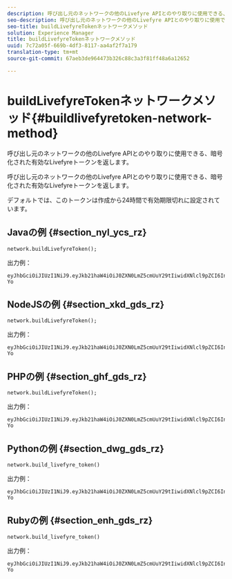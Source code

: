 ```yaml
---
description: 呼び出し元のネットワークの他のLivefyre APIとのやり取りに使用できる、暗号化された有効なLivefyreトークンを返します。
seo-description: 呼び出し元のネットワークの他のLivefyre APIとのやり取りに使用できる、暗号化された有効なLivefyreトークンを返します。
seo-title: buildLivefyreTokenネットワークメソッド
solution: Experience Manager
title: buildLivefyreTokenネットワークメソッド
uuid: 7c72a05f-669b-4df3-8117-aa4af2f7a179
translation-type: tm+mt
source-git-commit: 67aeb3de964473b326c88c3a3f81ff48a6a12652

---
```



# buildLivefyreTokenネットワークメソッド{#buildlivefyretoken-network-method}

呼び出し元のネットワークの他のLivefyre APIとのやり取りに使用できる、暗号化された有効なLivefyreトークンを返します。

呼び出し元のネットワークの他のLivefyre APIとのやり取りに使用できる、暗号化された有効なLivefyreトークンを返します。

デフォルトでは、このトークンは作成から24時間で有効期限切れに設定されています。

## Javaの例 {#section_nyl_ycs_rz}

```
network.buildLivefyreToken(); 
```

出力例：

```
eyJhbGciOiJIUzI1NiJ9.eyJkb21haW4iOiJ0ZXN0LmZ5cmUuY29tIiwidXNlcl9pZCI6InN5c3RlbSIsImRpc3BsYXlfbmFtZSI6InN5c3RlbSIsImV4cGlyZXMiOjEzOTY2NTUwODN9.33GuJF_ou2O6CCV22Y3PlLUgP2Igy9vAXfmLONkt-Yo
```

## NodeJSの例 {#section_xkd_gds_rz}

```
network.buildLivefyreToken(); 
```

出力例：

```
eyJhbGciOiJIUzI1NiJ9.eyJkb21haW4iOiJ0ZXN0LmZ5cmUuY29tIiwidXNlcl9pZCI6InN5c3RlbSIsImRpc3BsYXlfbmFtZSI6InN5c3RlbSIsImV4cGlyZXMiOjEzOTY2NTUwODN9.33GuJF_ou2O6CCV22Y3PlLUgP2Igy9vAXfmLONkt-Yo
```

## PHPの例 {#section_ghf_gds_rz}

```
network.buildLivefyreToken(); 
```

出力例：

```
eyJhbGciOiJIUzI1NiJ9.eyJkb21haW4iOiJ0ZXN0LmZ5cmUuY29tIiwidXNlcl9pZCI6InN5c3RlbSIsImRpc3BsYXlfbmFtZSI6InN5c3RlbSIsImV4cGlyZXMiOjEzOTY2NTUwODN9.33GuJF_ou2O6CCV22Y3PlLUgP2Igy9vAXfmLONkt-Yo 
```

## Pythonの例 {#section_dwg_gds_rz}

```
network.build_livefyre_token() 
```

出力例：

```
eyJhbGciOiJIUzI1NiJ9.eyJkb21haW4iOiJ0ZXN0LmZ5cmUuY29tIiwidXNlcl9pZCI6InN5c3RlbSIsImRpc3BsYXlfbmFtZSI6InN5c3RlbSIsImV4cGlyZXMiOjEzOTY2NTUwODN9.33GuJF_ou2O6CCV22Y3PlLUgP2Igy9vAXfmLONkt-Yo 
```

## Rubyの例 {#section_enh_gds_rz}

```
network.build_livefyre_token() 
```

出力例：

```
eyJhbGciOiJIUzI1NiJ9.eyJkb21haW4iOiJ0ZXN0LmZ5cmUuY29tIiwidXNlcl9pZCI6InN5c3RlbSIsImRpc3BsYXlfbmFtZSI6InN5c3RlbSIsImV4cGlyZXMiOjEzOTY2NTUwODN9.33GuJF_ou2O6CCV22Y3PlLUgP2Igy9vAXfmLONkt-Yo 
```

